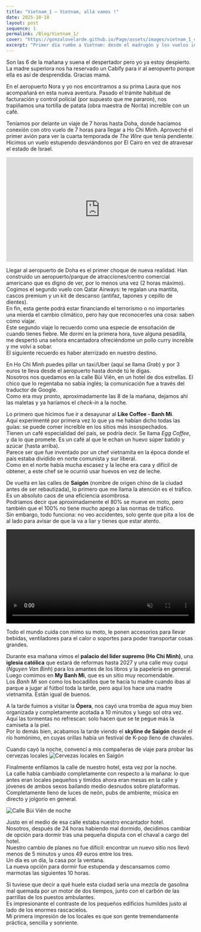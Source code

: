 ```yaml
---
title: "Vietnam_1 — Vietnam, allá vamos !"
date: 2025-10-18
layout: post
sequence: 1
permalink: /Blog/Vietnam_1/
cover: "https://gonzalovelarde.github.io/Page/assets/images/vietnam_1_cover.jpg"
excerpt: "Primer día rumbo a Vietnam: desde el madrugón y los vuelos interminables hasta el caos encantador de Saigón, entre Egg Coffee, tráfico de motos y cerveza local."
---
```


Son las 6 de la mañana y suena el despertador pero yo ya estoy despierto.  
La madre superiora nos ha reservado un Cabify para ir al aeropuerto porque ella es así de desprendida. Gracias mamá.

En el aeropuerto Nora y yo nos encontramos a su prima Laura que nos acompañará en esta nueva aventura. Pasado el trámite habitual de facturación y control policial (por supuesto que me pararon), nos trapiñamos una tortilla de patata (obra maestra de Norita) increíble con un café.

Teníamos por delante un viaje de 7 horas hasta Doha, donde hacíamos conexión con otro vuelo de 7 horas para llegar a Ho Chi Minh. Aproveché el primer avión para ver la cuarta temporada de *The Wire* que tenía pendiente.  
Hicimos un vuelo estupendo desviándonos por El Cairo en vez de atravesar el estado de Israel.  

<iframe src="https://www.facebook.com/plugins/video.php?href=https://share.google/E1YSHpObq7icGtN3c&show_text=false&width=500" width="500" height="280" style="border:none;overflow:hidden" scrolling="no" frameborder="0" allowfullscreen="true"></iframe>

Llegar al aeropuerto de Doha es el primer choque de nueva realidad. Han construido un aeropuerto/parque de atracciones/centro comercial americano que es digno de ver, por lo menos una vez (2 horas máximo).  
Cogimos el segundo vuelo con Qatar Airways: te regalan una mantita, cascos premium y un kit de descanso (antifaz, tapones y cepillo de dientes).  
En fin, esta gente podrá estar financiando el terrorismo o no importarles una mierda el cambio climático, pero hay que reconocerles una cosa: saben cómo viajar.  
Este segundo viaje lo recuerdo como una especie de ensoñación de cuando tienes fiebre. Me dormí en la primera hora, tuve alguna pesadilla, me despertó una señora encantadora ofreciéndome un pollo curry increíble y me volví a sobar.  
El siguiente recuerdo es haber aterrizado en nuestro destino.

En Ho Chi Minh puedes pillar un taxi/Uber (aquí se llama *Grab*) y por 3 euros te lleva desde el aeropuerto hasta donde tú le digas.  
Nosotros nos quedamos en la calle Bùi Viên, en un hotel de dos estrellas. El chico que lo regentaba no sabía inglés; la comunicación fue a través del traductor de Google.  
Como era muy pronto, aproximadamente las 8 de la mañana, dejamos ahí las maletas y ya haríamos el *check-in* a la noche.

Lo primero que hicimos fue ir a desayunar al **Like Coffee - Banh Mi**.  
Aquí experimenté por primera vez lo que ya me habían dicho todas las guías: se puede comer increíble en los sitios más insospechados.  
Tienen un café especialidad del país, se podría decir. Se llama *Egg Coffee*, y da lo que promete. Es un café al que le echan un huevo súper batido y azúcar (hasta arriba).  
Parece ser que fue inventado por un chef vietnamita en la época donde el país estaba dividido en norte comunista y sur liberal.  
Como en el norte había mucha escasez y la leche era cara y difícil de obtener, a este chef se le ocurrió usar huevos en vez de leche.

De vuelta en las calles de **Saigón** (nombre de origen chino de la ciudad antes de ser rebautizada), lo primero que me llama la atención es el tráfico.  
Es un absoluto caos de una eficiencia asombrosa.  
Podríamos decir que aproximadamente el 80% se mueve en moto, pero también que el 100% no tiene mucho apego a las normas de tráfico.  
Sin embargo, todo funciona: no veo accidentes, solo gente que pita a los de al lado para avisar de que la va a liar y tienes que estar atento.  

<video autoplay loop muted playsinline width="100%">
  <source src="https://gonzalovelarde.github.io/Page/assets/videos/vietnam_1_motos.mp4" type="video/mp4">
  Tu navegador no soporta la reproducción de video.
</video>

Todo el mundo cuida con mimo su moto, le ponen accesorios para llevar bebidas, ventiladores para el calor o soportes para poder transportar cosas grandes.

Durante esa mañana vimos el **palacio del líder supremo (Ho Chi Minh)**, una **iglesia católica** que estará de reformas hasta 2027 y una calle muy cuqui (*Nguyen Van Binh*) para los amantes de los libros y la papelería en general.  
Luego comimos en **My Banh Mi**, que es un sitio muy recomendable.  
Los *Banh Mi* son como los bocadillos que te hacía tu madre cuando ibas al parque a jugar al fútbol toda la tarde, pero aquí los hace una madre vietnamita. Están igual de buenos.  

A la tarde fuimos a visitar la **Ópera**, nos cayó una tromba de agua muy bien organizada y completamente acotada a 10 minutos y luego sol otra vez.  
Aquí las tormentas no refrescan: solo hacen que se te pegue más la camiseta a la piel.  
Por lo demás bien, acabamos la tarde viendo el **skyline de Saigón** desde el río homónimo, en cuyas orillas había un festival de K-pop lleno de chavales.  

Cuando cayó la noche, convencí a mis compañeras de viaje para probar las cervezas locales
![Cervezas locales en Saigón](https://gonzalovelarde.github.io/Page/assets/images/vietnam_1_cervezas.jpg)

Finalmente enfilamos la calle de nuestro hotel, esta vez por la noche.  
La calle había cambiado completamente con respecto a la mañana: lo que antes eran locales pequeños y tímidos ahora eran mesas en la calle y jóvenes de ambos sexos bailando medio desnudos sobre plataformas.  
Completamente lleno de luces de neón, pubs de ambiente, música en directo y jolgorio en general.  

![Calle Bùi Viên de noche](https://gonzalovelarde.github.io/Page/assets/images/vietnam_1_calle_buivien.jpg)

Justo en el medio de esa calle estaba nuestro encantador hotel.  
Nosotros, después de 24 horas habiendo mal dormido, decidimos cambiar de opción para dormir tras una pequeña disputa con el chaval a cargo del hotel.  
Nuestro cambio de planes no fue difícil: encontrar un nuevo sitio nos llevó menos de 5 minutos y unos 49 euros entre los tres.  
Un día es un día, la casa por la ventana.  
La nueva opción para dormir fue estupenda y descansamos como marmotas las siguientes 10 horas.  

Si tuviese que decir a qué huele esta ciudad sería una mezcla de gasolina mal quemada por un motor de dos tiempos, junto con el carbón de las parrillas de los puestos ambulantes.  
Es impresionante el contraste de los pequeños edificios humildes justo al lado de los enormes rascacielos.  
Mi primera impresión de los locales es que son gente tremendamente práctica, sencilla y sonriente.
